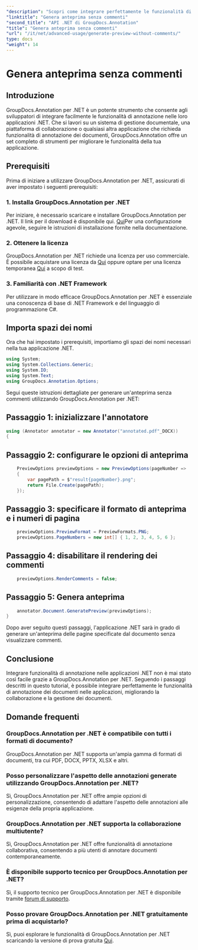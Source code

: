 ```yaml
---
"description": "Scopri come integrare perfettamente le funzionalità di annotazione dei documenti nelle tue applicazioni .NET utilizzando GroupDocs.Annotation per .NET."
"linktitle": "Genera anteprima senza commenti"
"second_title": "API .NET di GroupDocs.Annotation"
"title": "Genera anteprima senza commenti"
"url": "/it/net/advanced-usage/generate-preview-without-comments/"
type: docs
"weight": 14
---
```


# Genera anteprima senza commenti

## Introduzione
GroupDocs.Annotation per .NET è un potente strumento che consente agli sviluppatori di integrare facilmente le funzionalità di annotazione nelle loro applicazioni .NET. Che si lavori su un sistema di gestione documentale, una piattaforma di collaborazione o qualsiasi altra applicazione che richieda funzionalità di annotazione dei documenti, GroupDocs.Annotation offre un set completo di strumenti per migliorare le funzionalità della tua applicazione.
## Prerequisiti
Prima di iniziare a utilizzare GroupDocs.Annotation per .NET, assicurati di aver impostato i seguenti prerequisiti:
### 1. Installa GroupDocs.Annotation per .NET
Per iniziare, è necessario scaricare e installare GroupDocs.Annotation per .NET. Il link per il download è disponibile qui. [Qui](https://releases.groupdocs.com/annotation/net/)Per una configurazione agevole, seguire le istruzioni di installazione fornite nella documentazione.
### 2. Ottenere la licenza
GroupDocs.Annotation per .NET richiede una licenza per uso commerciale. È possibile acquistare una licenza da [Qui](https://purchase.groupdocs.com/buy) oppure optare per una licenza temporanea [Qui](https://purchase.groupdocs.com/temporary-license/) a scopo di test.
### 3. Familiarità con .NET Framework
Per utilizzare in modo efficace GroupDocs.Annotation per .NET è essenziale una conoscenza di base di .NET Framework e del linguaggio di programmazione C#.

## Importa spazi dei nomi
Ora che hai impostato i prerequisiti, importiamo gli spazi dei nomi necessari nella tua applicazione .NET.

```csharp
using System;
using System.Collections.Generic;
using System.IO;
using System.Text;
using GroupDocs.Annotation.Options;
```

Segui queste istruzioni dettagliate per generare un'anteprima senza commenti utilizzando GroupDocs.Annotation per .NET:
## Passaggio 1: inizializzare l'annotatore
```csharp
using (Annotator annotator = new Annotator("annotated.pdf"_DOCX))
{
```
## Passaggio 2: configurare le opzioni di anteprima
```csharp
    PreviewOptions previewOptions = new PreviewOptions(pageNumber =>
    {
        var pagePath = $"result{pageNumber}.png";
        return File.Create(pagePath);
    });
```
## Passaggio 3: specificare il formato di anteprima e i numeri di pagina
```csharp
    previewOptions.PreviewFormat = PreviewFormats.PNG;
    previewOptions.PageNumbers = new int[] { 1, 2, 3, 4, 5, 6 };
```
## Passaggio 4: disabilitare il rendering dei commenti
```csharp
    previewOptions.RenderComments = false;
```
## Passaggio 5: Genera anteprima
```csharp
    annotator.Document.GeneratePreview(previewOptions);
}
```
Dopo aver seguito questi passaggi, l'applicazione .NET sarà in grado di generare un'anteprima delle pagine specificate dal documento senza visualizzare commenti.

## Conclusione
Integrare funzionalità di annotazione nelle applicazioni .NET non è mai stato così facile grazie a GroupDocs.Annotation per .NET. Seguendo i passaggi descritti in questo tutorial, è possibile integrare perfettamente le funzionalità di annotazione dei documenti nelle applicazioni, migliorando la collaborazione e la gestione dei documenti.
## Domande frequenti
### GroupDocs.Annotation per .NET è compatibile con tutti i formati di documento?
GroupDocs.Annotation per .NET supporta un'ampia gamma di formati di documenti, tra cui PDF, DOCX, PPTX, XLSX e altri.
### Posso personalizzare l'aspetto delle annotazioni generate utilizzando GroupDocs.Annotation per .NET?
Sì, GroupDocs.Annotation per .NET offre ampie opzioni di personalizzazione, consentendo di adattare l'aspetto delle annotazioni alle esigenze della propria applicazione.
### GroupDocs.Annotation per .NET supporta la collaborazione multiutente?
Sì, GroupDocs.Annotation per .NET offre funzionalità di annotazione collaborativa, consentendo a più utenti di annotare documenti contemporaneamente.
### È disponibile supporto tecnico per GroupDocs.Annotation per .NET?
Sì, il supporto tecnico per GroupDocs.Annotation per .NET è disponibile tramite [forum di supporto](https://forum.groupdocs.com/c/annotation/10).
### Posso provare GroupDocs.Annotation per .NET gratuitamente prima di acquistarlo?
Sì, puoi esplorare le funzionalità di GroupDocs.Annotation per .NET scaricando la versione di prova gratuita [Qui](https://releases.groupdocs.com/).